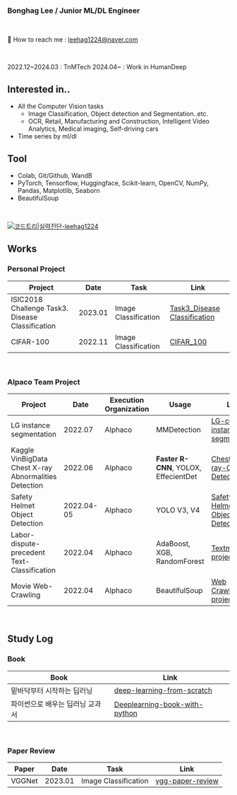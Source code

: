 ### Bonghag Lee / Junior ML/DL Engineer



<br/>
 
📧 How to reach me : leehag1224@naver.com

<br/>

2022.12~2024.03 : TnMTech
2024.04~ : Work in HumanDeep

## Interested in..
<!-- Hyunna Kim --> 
-  All the Computer Vision tasks
   - Image Classification, Object detection and Segmentation..etc. 
   - OCR, Retail, Manufacturing and Construction, Intelligent Video Analytics, Medical imaging, Self-driving cars
- Time series by ml/dl

## Tool
- Colab, Git/Github, WandB
- PyTorch, Tensorflow, Huggingface, Scikit-learn, OpenCV, NumPy, Pandas, Matplotlib, Seaborn
- BeautifulSoup

<br/>


[![코드트리|실력진단-leehag1224](https://banner.codetree.ai/v1/banner/leehag1224)](https://www.codetree.ai/profiles/leehag1224)

## Works




### Personal Project

Project  | Date |   Task | Link
---------------------------|-------|-----------------|---------------------|
ISIC2018 Challenge Task3. Disease Classification | 2023.01 | Image Classification | [Task3_Disease Classification](https://github.com/bbonghag/ISIC-2018-Challenge-Task-3-Disease-Classification)
CIFAR-100  | 2022.11 |   Image Classification | [CIFAR_100](https://github.com/bbonghag/CIFAR_100)



<br/>

### Alpaco Team Project

Project  | Date | Execution Organization | Usage | Link
---------------------------|------|-------|-----------------|---------------------|
LG instance segmentation | 2022.07 | Alphaco | MMDetection | [LG-contest-instance-segmentation](https://github.com/bbonghag/LG-contest-instance-segmentation)
Kaggle VinBigData Chest X-ray Abnormalities Detection | 2022.06 | Alphaco | **Faster R-CNN**, YOLOX, EffecientDet | [Chest-X-ray-Object-Detection](https://github.com/bbonghag/Chest-X-ray-Object-Detection)
Safety Helmet Object Detection | 2022.04-05 | Alphaco | YOLO V3, V4 | [Safety Helmet Object Detection](https://github.com/bbonghag/Safety-Helmet-Object-Detection#safety-helmet-object-detection)
Labor-dispute-precedent Text-Classification | 2022.04 | Alphaco | AdaBoost, XGB, RandomForest | [Textmining-project](https://github.com/bbonghag/Textmining-project)
Movie Web-Crawling | 2022.04 | Alphaco | BeautifulSoup | [Web Crawling-project](https://github.com/bbonghag/Movie-Web-Crawling)

<br/>


## Study Log

### Book

Book | Link | 
-----|------|
밑바닥부터 시작하는 딥러닝 | [deep-learning-from-scratch](https://github.com/bbonghag/Study-Deep-learning-from-scratch)
파이썬으로 배우는 딥러닝 교과서 | [Deeplearning-book-with-python](https://github.com/bbonghag/Deeplearning-book-with-python)

<br/>

### Paper Review

Paper | Date | Task | Link |
------|------|------|------|
VGGNet | 2023.01 | Image Classification | [vgg-paper-review](https://github.com/bbonghag/vgg-paper-review)



